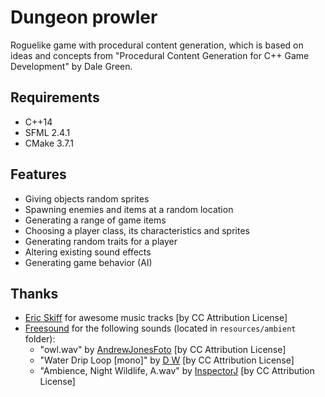 # Dungeon prowler
Roguelike game with procedural content generation, which is based on ideas and concepts from "Procedural Content Generation for C++ Game Development" by Dale Green.

Requirements
------------
- C++14
- SFML 2.4.1
- CMake 3.7.1

Features
--------
- Giving objects random sprites
- Spawning enemies and items at a random location
- Generating a range of game items
- Choosing a player class, its characteristics and sprites
- Generating random traits for a player
- Altering existing sound effects
- Generating game behavior (AI)

Thanks
------
- [Eric Skiff](http://ericskiff.com/) for awesome music tracks [by CC Attribution License]
- [Freesound](https://www.freesound.org) for the following sounds (located in `resources/ambient` folder):
  - "owl.wav" by [AndrewJonesFoto](https://www.freesound.org/people/AndrewJonesFoto/) [by CC Attribution License]
  - "Water Drip Loop [mono]" by [D W](http://www.freesound.org/people/D%20W/) [by CC Attribution License]
  - "Ambience, Night Wildlife, A.wav" by [InspectorJ](https://www.freesound.org/people/InspectorJ/) [by CC Attribution License]
